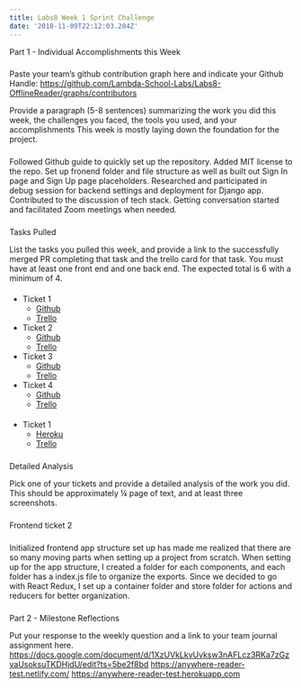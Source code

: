 ```yaml
---
title: Labs8 Week 1 Sprint Challenge
date: '2018-11-09T22:12:03.284Z'
---
```


Part 1 - Individual Accomplishments this Week

###

Paste your team’s github contribution graph here and indicate your Github Handle:
https://github.com/Lambda-School-Labs/Labs8-OfflineReader/graphs/contributors

Provide a paragraph (5-8 sentences) summarizing the work you did this week, the challenges you faced, the tools you used, and your accomplishments
This week is mostly laying down the foundation for the project.

###

Followed Github guide to quickly set up the repository.
Added MIT license to the repo.
Set up fronend folder and file structure as well as built out Sign In page and Sign Up page placeholders.
Researched and participated in debug session for backend settings and deployment for Django app.
Contributed to the discussion of tech stack. Getting conversation started and facilitated Zoom meetings when needed.

###

Tasks Pulled

List the tasks you pulled this week, and provide a link to the successfully merged PR completing that task and the trello card for that task. You must have at least one front end and one back end. The expected total is 6 with a minimum of 4.

####

- Ticket 1
  - [Github](https://github.com/Lambda-School-Labs/Labs8-OfflineReader/pull/3)
  - [Trello](https://trello.com/c/DH8I8lXC)
- Ticket 2
  - [Github](https://github.com/Lambda-School-Labs/Labs8-OfflineReader/pull/12)
  - [Trello](https://trello.com/c/adkBmxB8)
- Ticket 3
  - [Github](https://github.com/Lambda-School-Labs/Labs8-OfflineReader/pull/22)
  - [Trello](https://trello.com/c/SqWdgRLM)
- Ticket 4
  - [Github](https://github.com/Lambda-School-Labs/Labs8-OfflineReader/pull/30)
  - [Trello](https://trello.com/c/KgNFxPW3)

####

- Ticket 1
  - [Heroku](https://anywhere-reader-test.herokuapp.com/)
  - [Trello](https://trello.com/c/oW9FtsXC)

###

Detailed Analysis

Pick one of your tickets and provide a detailed analysis of the work you did. This should be approximately ¼ page of text, and at least three screenshots.

###

Frontend ticket 2

###

Initialized frontend app structure set up has made me realized that there are so many moving parts when setting up a project from scratch.
When setting up for the app structure, I created a folder for each components, and each folder has a index.js file to organize the exports.
Since we decided to go with React Redux, I set up a container folder and store folder for actions and reducers for better organization.

###

Part 2 - Milestone Reflections

Put your response to the weekly question and a link to your team journal assignment here.
https://docs.google.com/document/d/1XzUVkLkvUvksw3nAFLcz3RKa7zGzvaUsoksuTKDHjdU/edit?ts=5be2f8bd
https://anywhere-reader-test.netlify.com/
https://anywhere-reader-test.herokuapp.com
